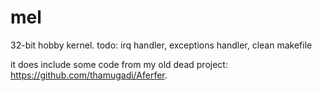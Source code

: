 # mel
32-bit hobby kernel.
todo: irq handler, exceptions handler, clean makefile

it does include some code from my old dead project: https://github.com/thamugadi/Aferfer. 
